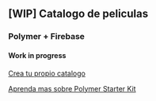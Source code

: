 ## [WIP] Catalogo de peliculas
### Polymer + Firebase
#### Work in progress

[Crea tu propio catalogo](https://pelisdb.firebaseapp.com/)

[Aprenda mas sobre Polymer Starter Kit](https://github.com/PolymerElements/polymer-starter-kit)